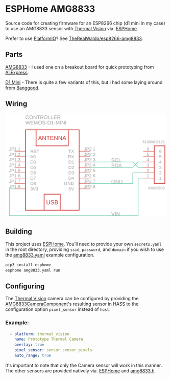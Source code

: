 # ESPHome AMG8833

Source code for creating firmware for an ESP8266 chip (d1 mini in my case) to use an AMG8833 sensor with [Thermal Vision](https://github.com/TheRealWaldo/thermal) via. [ESPHome](https://esphome.io).

Prefer to use [PlatformIO](https://platformio.org/)?  See [TheRealWaldo/esp8266-amg8833](https://github.com/TheRealWaldo/esp8266-amg8833).

## Parts

[AMG8833](https://industry.panasonic.eu/components/sensors/industrial-sensors/grid-eye/amg88xx-high-performance-type/amg8833-amg8833) - I used one on a breakout board for quick prototyping from [AliExpress](https://www.aliexpress.com/item/1005001585288156.html?spm=a2g0s.9042311.0.0.27424c4dmuBfsJ).

[D1 Mini](https://www.wemos.cc/en/latest/d1/d1_mini.html) - There is quite a few variants of this, but I had some laying around from [Banggood](https://www.banggood.com/Geekcreit-D1-Mini-V3_0_0-WIFI-Internet-Of-Things-Development-Board-Based-ESP8266-4MB-MicroPython-Nodemcu-p-1264245.html?cur_warehouse=CN&ID=522225).

## Wiring

![Schematic](schematic.png)

## Building

This project uses [ESPHome](https://esphome.io).  You'll need to provide your own `secrets.yaml` in the root directory, providing `ssid`, `password`, and `domain` if you wish to use the [amg8833.yaml](amg8833.yaml) example configuration.

```bash
pip3 install esphome
esphome amg8833.yaml run
```

## Configuring

The [Thermal Vision](https://github.com/TheRealWaldo/thermal) camera can be configured by providing the [AMG8833CameraComponent](amg8833_camera.h)'s resulting sensor in HASS to the configuration option `pixel_sensor` instead of `host`.

### Example:
```yaml
  - platform: thermal_vision
    name: Prototype Thermal Camera
    overlay: true
    pixel_sensor: sensor.sensor_pixels
    auto_range: true
```

It's important to note that only the Camera sensor will work in this manner.  The other sensors are provided natively via. [ESPHome](https://esphome.io) and [amg8833.h](amg8833.h).
